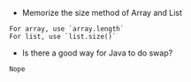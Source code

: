 
* Memorize the size method of Array and List  
```
For array, use `array.length`
For list, use `list.size()`
```

* Is there a good way for Java to do swap?  
```
Nope
``` 

